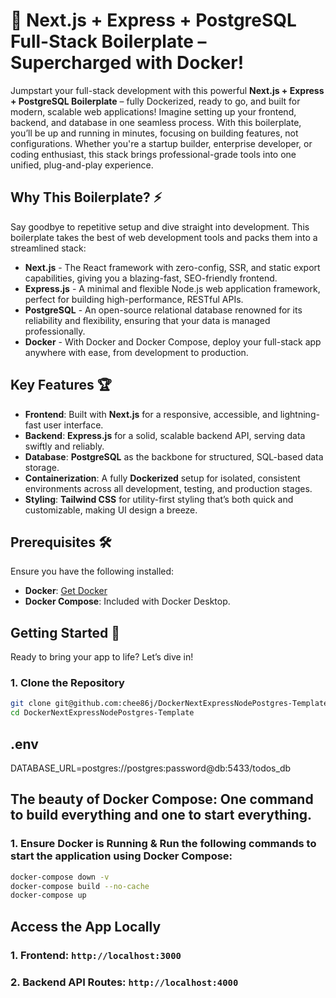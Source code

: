 # 🚀 Next.js + Express + PostgreSQL Full-Stack Boilerplate – Supercharged with Docker!

Jumpstart your full-stack development with this powerful **Next.js + Express + PostgreSQL Boilerplate** – fully Dockerized, ready to go, and built for modern, scalable web applications! Imagine setting up your frontend, backend, and database in one seamless process. With this boilerplate, you’ll be up and running in minutes, focusing on building features, not configurations. Whether you're a startup builder, enterprise developer, or coding enthusiast, this stack brings professional-grade tools into one unified, plug-and-play experience.

## Why This Boilerplate? ⚡

Say goodbye to repetitive setup and dive straight into development. This boilerplate takes the best of web development tools and packs them into a streamlined stack:
- **Next.js** - The React framework with zero-config, SSR, and static export capabilities, giving you a blazing-fast, SEO-friendly frontend.
- **Express.js** - A minimal and flexible Node.js web application framework, perfect for building high-performance, RESTful APIs.
- **PostgreSQL** - An open-source relational database renowned for its reliability and flexibility, ensuring that your data is managed professionally.
- **Docker** - With Docker and Docker Compose, deploy your full-stack app anywhere with ease, from development to production.

## Key Features 🏆

- **Frontend**: Built with **Next.js** for a responsive, accessible, and lightning-fast user interface.
- **Backend**: **Express.js** for a solid, scalable backend API, serving data swiftly and reliably.
- **Database**: **PostgreSQL** as the backbone for structured, SQL-based data storage.
- **Containerization**: A fully **Dockerized** setup for isolated, consistent environments across all development, testing, and production stages.
- **Styling**: **Tailwind CSS** for utility-first styling that’s both quick and customizable, making UI design a breeze.

## Prerequisites 🛠

Ensure you have the following installed:
- **Docker**: [Get Docker](https://www.docker.com/products/docker-desktop)
- **Docker Compose**: Included with Docker Desktop.

## Getting Started 🚀

Ready to bring your app to life? Let’s dive in!

### 1. Clone the Repository

```bash
git clone git@github.com:chee86j/DockerNextExpressNodePostgres-Template.git
cd DockerNextExpressNodePostgres-Template
```

## .env
DATABASE_URL=postgres://postgres:password@db:5433/todos_db


## The beauty of Docker Compose: One command to build everything and one to start everything.

### 1. Ensure Docker is Running & Run the following commands to start the application using Docker Compose:
```bash
docker-compose down -v    
docker-compose build --no-cache
docker-compose up
```

## Access the App Locally

### 1. Frontend: `http://localhost:3000`
### 2. Backend API Routes: `http://localhost:4000`
